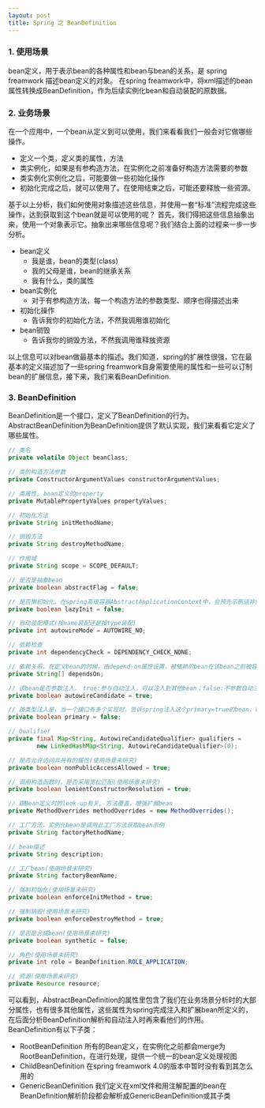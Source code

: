 ```yaml
---
layout: post
title: Spring 之 BeanDefinition
---
```


### 1. 使用场景
bean定义，用于表示bean的各种属性和bean与bean的关系，是 spring freamwork 描述bean定义的对象。
    在spring freamwork中，将xml描述的bean属性转换成BeanDefinition，作为后续实例化bean和自动装配的原数据。

### 2. 业务场景
在一个应用中，一个bean从定义到可以使用，我们来看看我们一般会对它做哪些操作。

- 定义一个类，定义类的属性，方法
- 类实例化，如果是有参构造方法，在实例化之前准备好构造方法需要的参数
- 类实例化实例化之后，可能要做一些初始化操作
- 初始化完成之后，就可以使用了。在使用结束之后，可能还要释放一些资源。

基于以上分析，我们如何使用对象描述这些信息，并使用一套“标准”流程完成这些操作，达到获取到这个bean就是可以使用的呢？
首先，我们得把这些信息抽象出来，使用一个对象表示它。抽象出来哪些信息呢？我们结合上面的过程来一步一步分析。 

- bean定义
	- 我是谁，bean的类型(class)
	- 我的父母是谁，bean的继承关系
	- 我有什么，类的属性
- bean实例化
	- 对于有参构造方法，每一个构造方法的参数类型、顺序也得描述出来
- 初始化操作
	- 告诉我你的初始化方法，不然我调用谁初始化
- bean销毁
	- 告诉我你的销毁方法，不然我调用谁释放资源
	
以上信息可以对bean做最基本的描述。我们知道，spring的扩展性很强，它在最基本的定义描述加了一些spring freamwork自身需要使用的属性和一些可以订制bean的扩展信息，接下来，我们来看BeanDefinition.

### 3. BeanDefinition
BeanDefinition是一个接口，定义了BeanDefinition的行为。AbstractBeanDefinition为BeanDefinition提供了默认实现，我们来看看它定义了哪些属性。
	
```java
// 类名
private volatile Object beanClass;

// 类的构造方法参数
private ConstructorArgumentValues constructorArgumentValues;

// 类属性, bean定义的property
private MutablePropertyValues propertyValues;

// 初始化方法
private String initMethodName;

// 销毁方法
private String destroyMethodName;

// 作用域
private String scope = SCOPE_DEFAULT;

// 是否是抽象bean
private boolean abstractFlag = false;

// 是否懒初始化。在spring高级容器AbstractApplicationContext中，会预先示例话非懒初始化的bean
private boolean lazyInit = false;

// 自动装配模式(按name装配还是按type装配)
private int autowireMode = AUTOWIRE_NO;

// 依赖检查
private int dependencyCheck = DEPENDENCY_CHECK_NONE;

// 依赖关系，在定义bean的时候，由depend-on属性设置，被依赖的bean在该bean之前被容器初始化
private String[] dependsOn;

// 该bean是否参数注入，　true:参与自动注入，可以注入到其他bean；false:不参数自动注入，不会注入其他bean中
private boolean autowireCandidate = true;

// 按类型注入是，当一个接口有多个实现时，告诉spring注入这个primary=true的bean，相当于消除歧义
private boolean primary = false;

// Qualifier
private final Map<String, AutowireCandidateQualifier> qualifiers =
		new LinkedHashMap<String, AutowireCandidateQualifier>(0);

// 是否允许访问非共有的属性(使用场景未研究)
private boolean nonPublicAccessAllowed = true;

// 调用构造函数时，是否采用宽松匹配(使用场景未研究)
private boolean lenientConstructorResolution = true;

// 跟Bean定义时的look-up有关, 方法覆盖，增强扩展bean
private MethodOverrides methodOverrides = new MethodOverrides();

// 工厂方法，实例化bean是调用此工厂方法获取bean示例
private String factoryMethodName;

// bean描述
private String description;

// 工厂bean(使用场景未研究)
private String factoryBeanName;

// 强制初始化(使用场景未研究)
private boolean enforceInitMethod = true;

// 强制销毁(使用场景未研究)
private boolean enforceDestroyMethod = true;

// 是否是合成bean(使用场景未研究)
private boolean synthetic = false;

// 角色(使用场景未研究)
private int role = BeanDefinition.ROLE_APPLICATION;

// 资源(使用场景未研究)
private Resource resource;
```
可以看到，AbstractBeanDefinition的属性里包含了我们在业务场景分析时的大部分属性，也有很多其他属性，这些属性为spring完成注入和扩展bean所定义的，在后面分析BeanDefinition解析和自动注入时再来看他们的作用。
BeanDefinition有以下子类：

- RootBeanDefinition	所有的Bean定义，在实例化之前都会merge为RootBeanDefinition，在进行处理，提供一个统一的bean定义处理视图
- ChildBeanDefinition	在spring freamwork 4.0的版本中暂时没有看到其怎么用的
- GenericBeanDefinition	我们定义在xml文件和用注解配置的bean在BeanDefinition解析阶段都会解析成GenericBeanDefinition或其子类
